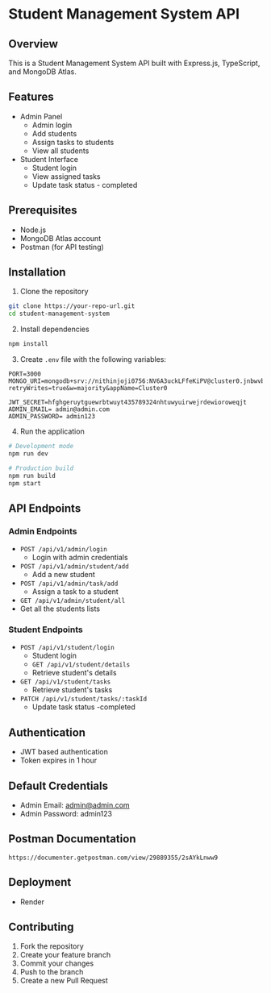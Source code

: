 # Student Management System API

## Overview
This is a  Student Management System API built with Express.js, TypeScript, and MongoDB Atlas. 

## Features
- Admin Panel
  - Admin login
  - Add students
  - Assign tasks to students
  - View all students
- Student Interface
  - Student login
  - View assigned tasks
  - Update task status - completed

## Prerequisites
- Node.js 
- MongoDB Atlas account
- Postman (for API testing)

## Installation

1. Clone the repository
```bash
git clone https://your-repo-url.git
cd student-management-system
```

2. Install dependencies
```bash
npm install
```

3. Create `.env` file with the following variables:
```
PORT=3000   
MONGO_URI=mongodb+srv://nithinjoji0756:NV6A3uckLFfeKiPV@cluster0.jnbwvb9.mongodb.net/?retryWrites=true&w=majority&appName=Cluster0

JWT_SECRET=hfghgeruytguewrbtwuyt435789324nhtuwyuirwejrdewioroweqjt
ADMIN_EMAIL= admin@admin.com
ADMIN_PASSWORD= admin123
```

4. Run the application
```bash
# Development mode
npm run dev

# Production build
npm run build
npm start
```

## API Endpoints

### Admin Endpoints
- `POST /api/v1/admin/login`
  - Login with admin credentials 
- `POST /api/v1/admin/student/add`
  - Add a new student
- `POST /api/v1/admin/task/add`
  - Assign a task to a student
 - `GET /api/v1/admin/student/all`
  - Get all the  students lists

### Student Endpoints
- `POST /api/v1/student/login`
  - Student login
  - `GET /api/v1/student/details`
  - Retrieve student's details
- `GET /api/v1/student/tasks`
  - Retrieve student's tasks
- `PATCH /api/v1/student/tasks/:taskId`
  - Update task status -completed

## Authentication
- JWT based authentication
- Token expires in 1 hour

## Default Credentials
- Admin Email: admin@admin.com
- Admin Password: admin123

## Postman Documentation

```
https://documenter.getpostman.com/view/29889355/2sAYkLnww9

```


## Deployment
- Render

## Contributing
1. Fork the repository
2. Create your feature branch
3. Commit your changes
4. Push to the branch
5. Create a new Pull Request


